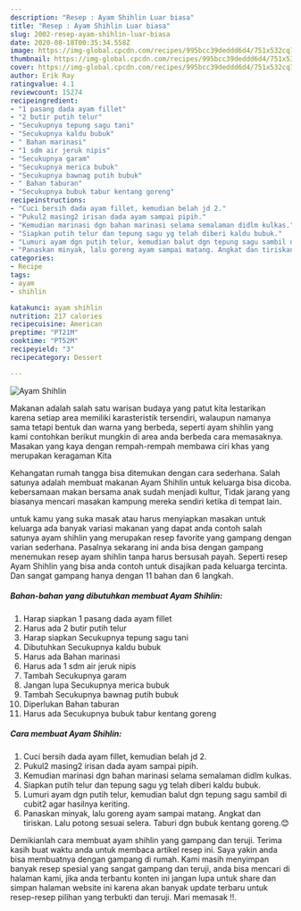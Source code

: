 ```yaml
---
description: "Resep : Ayam Shihlin Luar biasa"
title: "Resep : Ayam Shihlin Luar biasa"
slug: 2002-resep-ayam-shihlin-luar-biasa
date: 2020-08-18T00:35:34.558Z
image: https://img-global.cpcdn.com/recipes/995bcc39deddd6d4/751x532cq70/ayam-shihlin-foto-resep-utama.jpg
thumbnail: https://img-global.cpcdn.com/recipes/995bcc39deddd6d4/751x532cq70/ayam-shihlin-foto-resep-utama.jpg
cover: https://img-global.cpcdn.com/recipes/995bcc39deddd6d4/751x532cq70/ayam-shihlin-foto-resep-utama.jpg
author: Erik Ray
ratingvalue: 4.1
reviewcount: 15274
recipeingredient:
- "1 pasang dada ayam fillet"
- "2 butir putih telur"
- "Secukupnya tepung sagu tani"
- "Secukupnya kaldu bubuk"
- " Bahan marinasi"
- "1 sdm air jeruk nipis"
- "Secukupnya garam"
- "Secukupnya merica bubuk"
- "Secukupnya bawnag putih bubuk"
- " Bahan taburan"
- "Secukupnya bubuk tabur kentang goreng"
recipeinstructions:
- "Cuci bersih dada ayam fillet, kemudian belah jd 2."
- "Pukul2 masing2 irisan dada ayam sampai pipih."
- "Kemudian marinasi dgn bahan marinasi selama semalaman didlm kulkas."
- "Siapkan putih telur dan tepung sagu yg telah diberi kaldu bubuk."
- "Lumuri ayam dgn putih telur, kemudian balut dgn tepung sagu sambil di cubit2 agar hasilnya keriting."
- "Panaskan minyak, lalu goreng ayam sampai matang. Angkat dan tiriskan. Lalu potong sesuai selera. Taburi dgn bubuk kentang goreng.😊"
categories:
- Recipe
tags:
- ayam
- shihlin

katakunci: ayam shihlin 
nutrition: 217 calories
recipecuisine: American
preptime: "PT21M"
cooktime: "PT52M"
recipeyield: "3"
recipecategory: Dessert

---
```



![Ayam Shihlin](https://img-global.cpcdn.com/recipes/995bcc39deddd6d4/751x532cq70/ayam-shihlin-foto-resep-utama.jpg)

Makanan adalah salah satu warisan budaya yang patut kita lestarikan karena setiap area memiliki karasteristik tersendiri, walaupun namanya sama tetapi bentuk dan warna yang berbeda, seperti ayam shihlin yang kami contohkan berikut mungkin di area anda berbeda cara memasaknya. Masakan yang kaya dengan rempah-rempah membawa ciri khas yang merupakan keragaman Kita

Kehangatan rumah tangga bisa ditemukan dengan cara sederhana. Salah satunya adalah membuat makanan Ayam Shihlin untuk keluarga bisa dicoba. kebersamaan makan bersama anak sudah menjadi kultur, Tidak jarang yang biasanya mencari masakan kampung mereka sendiri ketika di tempat lain.



untuk kamu yang suka masak atau harus menyiapkan masakan untuk keluarga ada banyak variasi makanan yang dapat anda contoh salah satunya ayam shihlin yang merupakan resep favorite yang gampang dengan varian sederhana. Pasalnya sekarang ini anda bisa dengan gampang menemukan resep ayam shihlin tanpa harus bersusah payah.
Seperti resep Ayam Shihlin yang bisa anda contoh untuk disajikan pada keluarga tercinta. Dan sangat gampang hanya dengan 11 bahan dan 6 langkah.


<!--inarticleads1-->

##### Bahan-bahan yang dibutuhkan membuat Ayam Shihlin:

1. Harap siapkan 1 pasang dada ayam fillet
1. Harus ada 2 butir putih telur
1. Harap siapkan Secukupnya tepung sagu tani
1. Dibutuhkan Secukupnya kaldu bubuk
1. Harus ada  Bahan marinasi
1. Harus ada 1 sdm air jeruk nipis
1. Tambah Secukupnya garam
1. Jangan lupa Secukupnya merica bubuk
1. Tambah Secukupnya bawnag putih bubuk
1. Diperlukan  Bahan taburan
1. Harus ada Secukupnya bubuk tabur kentang goreng




<!--inarticleads2-->

##### Cara membuat  Ayam Shihlin:

1. Cuci bersih dada ayam fillet, kemudian belah jd 2.
1. Pukul2 masing2 irisan dada ayam sampai pipih.
1. Kemudian marinasi dgn bahan marinasi selama semalaman didlm kulkas.
1. Siapkan putih telur dan tepung sagu yg telah diberi kaldu bubuk.
1. Lumuri ayam dgn putih telur, kemudian balut dgn tepung sagu sambil di cubit2 agar hasilnya keriting.
1. Panaskan minyak, lalu goreng ayam sampai matang. Angkat dan tiriskan. Lalu potong sesuai selera. Taburi dgn bubuk kentang goreng.😊




Demikianlah cara membuat ayam shihlin yang gampang dan teruji. Terima kasih buat waktu anda untuk membaca artikel resep ini. Saya yakin anda bisa membuatnya dengan gampang di rumah. Kami masih menyimpan banyak resep spesial yang sangat gampang dan teruji, anda bisa mencari di halaman kami, jika anda terbantu konten ini jangan lupa untuk share dan simpan halaman website ini karena akan banyak update terbaru untuk resep-resep pilihan yang terbukti dan teruji. Mari memasak !!. 
